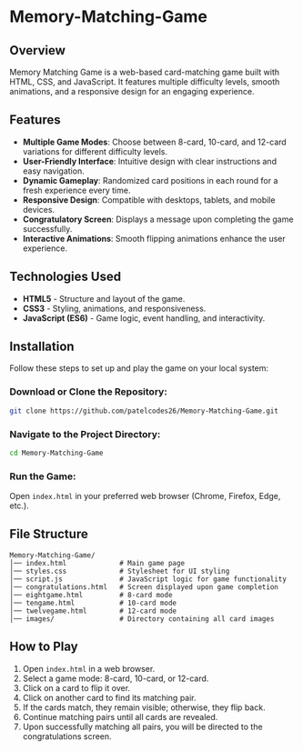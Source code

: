 # Memory-Matching-Game

## Overview

Memory Matching Game is a web-based card-matching game built with HTML, CSS, and JavaScript. It features multiple difficulty levels, smooth animations, and a responsive design for an engaging experience.

## Features

- **Multiple Game Modes**: Choose between 8-card, 10-card, and 12-card variations for different difficulty levels.
- **User-Friendly Interface**: Intuitive design with clear instructions and easy navigation.
- **Dynamic Gameplay**: Randomized card positions in each round for a fresh experience every time.
- **Responsive Design**: Compatible with desktops, tablets, and mobile devices.
- **Congratulatory Screen**: Displays a message upon completing the game successfully.
- **Interactive Animations**: Smooth flipping animations enhance the user experience.

## Technologies Used

- **HTML5** - Structure and layout of the game.
- **CSS3** - Styling, animations, and responsiveness.
- **JavaScript (ES6)** - Game logic, event handling, and interactivity.
  
## Installation

Follow these steps to set up and play the game on your local system:

### Download or Clone the Repository:

```bash
git clone https://github.com/patelcodes26/Memory-Matching-Game.git
```

### Navigate to the Project Directory:

```bash
cd Memory-Matching-Game
```

### Run the Game:
Open `index.html` in your preferred web browser (Chrome, Firefox, Edge, etc.).

## File Structure

```
Memory-Matching-Game/
│── index.html             # Main game page
│── styles.css             # Stylesheet for UI styling
│── script.js              # JavaScript logic for game functionality
│── congratulations.html   # Screen displayed upon game completion
│── eightgame.html         # 8-card mode
│── tengame.html           # 10-card mode
│── twelvegame.html        # 12-card mode
│── images/                # Directory containing all card images
```

## How to Play

1. Open `index.html` in a web browser.
2. Select a game mode: 8-card, 10-card, or 12-card.
3. Click on a card to flip it over.
4. Click on another card to find its matching pair.
5. If the cards match, they remain visible; otherwise, they flip back.
6. Continue matching pairs until all cards are revealed.
7. Upon successfully matching all pairs, you will be directed to the congratulations screen.

